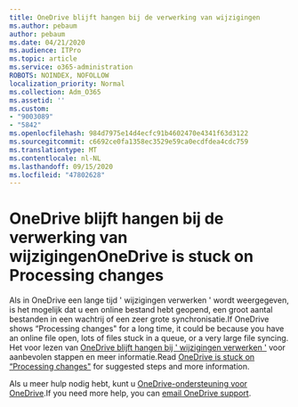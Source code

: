 ```yaml
---
title: OneDrive blijft hangen bij de verwerking van wijzigingen
ms.author: pebaum
author: pebaum
ms.date: 04/21/2020
ms.audience: ITPro
ms.topic: article
ms.service: o365-administration
ROBOTS: NOINDEX, NOFOLLOW
localization_priority: Normal
ms.collection: Adm_O365
ms.assetid: ''
ms.custom:
- "9003089"
- "5842"
ms.openlocfilehash: 984d7975e14d4ecfc91b4602470e4341f63d3122
ms.sourcegitcommit: c6692ce0fa1358ec3529e59ca0ecdfdea4cdc759
ms.translationtype: MT
ms.contentlocale: nl-NL
ms.lasthandoff: 09/15/2020
ms.locfileid: "47802628"
---
```

# <a name="onedrive-is-stuck-on-processing-changes"></a><span data-ttu-id="badb3-102">OneDrive blijft hangen bij de verwerking van wijzigingen</span><span class="sxs-lookup"><span data-stu-id="badb3-102">OneDrive is stuck on Processing changes</span></span>

<span data-ttu-id="badb3-103">Als in OneDrive een lange tijd ' wijzigingen verwerken ' wordt weergegeven, is het mogelijk dat u een online bestand hebt geopend, een groot aantal bestanden in een wachtrij of een zeer grote synchronisatie.</span><span class="sxs-lookup"><span data-stu-id="badb3-103">If OneDrive shows “Processing changes" for a long time, it could be because you have an online file open, lots of files stuck in a queue, or a very large file syncing.</span></span> <span data-ttu-id="badb3-104">Het voor lezen van  [OneDrive blijft hangen bij ' wijzigingen verwerken '](https://support.office.com/article/onedrive-is-stuck-on-processing-changes-b386b813-9b66-4e47-8c4c-2b45533edccd) voor aanbevolen stappen en meer informatie.</span><span class="sxs-lookup"><span data-stu-id="badb3-104">Read  [OneDrive is stuck on “Processing changes"](https://support.office.com/article/onedrive-is-stuck-on-processing-changes-b386b813-9b66-4e47-8c4c-2b45533edccd) for suggested steps and more information.</span></span>

<span data-ttu-id="badb3-105">Als u meer hulp nodig hebt, kunt u  [OneDrive-ondersteuning voor OneDrive](https://go.microsoft.com/fwlink/p/?LinkId=528676).</span><span class="sxs-lookup"><span data-stu-id="badb3-105">If you need more help, you can  [email OneDrive support](https://go.microsoft.com/fwlink/p/?LinkId=528676).</span></span>